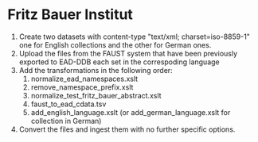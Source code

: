 # Fritz Bauer Institut

1. Create two datasets with content-type "text/xml; charset=iso-8859-1" one for English collections and the other for German ones.
2. Upload the files from the FAUST system that have been previously exported to EAD-DDB each set in the correspoding language
2. Add the transformations in the following order:
    1. normalize_ead_namespaces.xslt
    2. remove_namespace_prefix.xslt
    3. normalize_test_fritz_bauer_abstract.xslt
    4. faust_to_ead_cdata.tsv
    5. add_english_language.xslt (or add_german_language.xslt for collection in German)
3. Convert the files and ingest them with no further specific options.